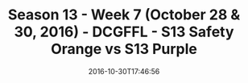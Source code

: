 ---
title: Season 13 - Week 7 (October 28 & 30, 2016) - DCGFFL - S13 Safety Orange vs
  S13 Purple
teams-score:
- team: _teams/s13-safety-orange.md
  score: 40
- team: _teams/s13-purple.md
  score: 12
mvp: D. Hughes (Safety Orange); M. Japinga (Purple)
game-ball: S. Cramer (Safety Orange); C. Hobbs (Purple)
sportsperson: ''
season: 13
week: 7
date: '2016-10-30T17:46:56'
pageid: season-13-week-7-october-28-30-2016-4828-vs-4825
---